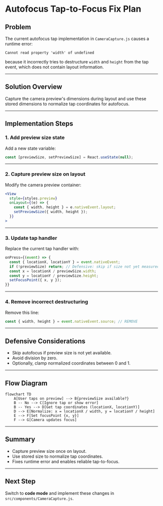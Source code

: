 # Autofocus Tap-to-Focus Fix Plan

## Problem
The current autofocus tap implementation in `CameraCapture.js` causes a runtime error:
```
Cannot read property 'width' of undefined
```
because it incorrectly tries to destructure `width` and `height` from the tap event, which does not contain layout information.

---

## Solution Overview
Capture the camera preview's dimensions during layout and use these stored dimensions to normalize tap coordinates for autofocus.

---

## Implementation Steps

### 1. Add preview size state
Add a new state variable:
```js
const [previewSize, setPreviewSize] = React.useState(null);
```

---

### 2. Capture preview size on layout
Modify the camera preview container:
```jsx
<View
  style={styles.preview}
  onLayout={(e) => {
    const { width, height } = e.nativeEvent.layout;
    setPreviewSize({ width, height });
  }}
>
```

---

### 3. Update tap handler
Replace the current tap handler with:
```js
onPress={(event) => {
  const { locationX, locationY } = event.nativeEvent;
  if (!previewSize) return; // Defensive: skip if size not yet measured
  const x = locationX / previewSize.width;
  const y = locationY / previewSize.height;
  setFocusPoint({ x, y });
}}
```

---

### 4. Remove incorrect destructuring
Remove this line:
```js
const { width, height } = event.nativeEvent.source; // REMOVE
```

---

## Defensive Considerations
- Skip autofocus if preview size is not yet available.
- Avoid division by zero.
- Optionally, clamp normalized coordinates between 0 and 1.

---

## Flow Diagram

```mermaid
flowchart TD
    A[User taps on preview] --> B{previewSize available?}
    B -- No --> C[Ignore tap or show error]
    B -- Yes --> D[Get tap coordinates (locationX, locationY)]
    D --> E[Normalize: x = locationX / width, y = locationY / height]
    E --> F[Set focusPoint {x, y}]
    F --> G[Camera updates focus]
```

---

## Summary
- Capture preview size once on layout.
- Use stored size to normalize tap coordinates.
- Fixes runtime error and enables reliable tap-to-focus.

---

## Next Step
Switch to **code mode** and implement these changes in `src/components/CameraCapture.js`.